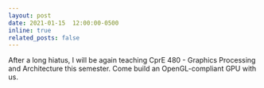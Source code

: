 ```yaml
---
layout: post
date: 2021-01-15  12:00:00-0500
inline: true
related_posts: false
---
```

After a long hiatus, I will be again teaching CprE 480 - Graphics Processing and Architecture this semester. Come build an OpenGL-compliant GPU with us.
